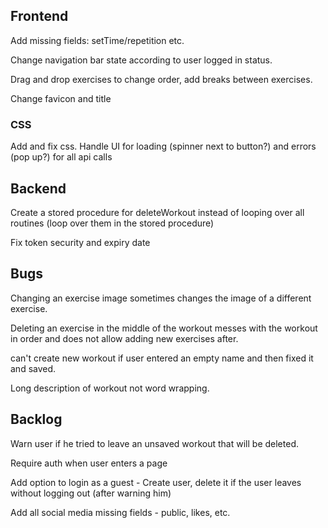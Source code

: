 ## Frontend

Add missing fields: setTime/repetition etc.

Change navigation bar state according to user logged in status.

Drag and drop exercises to change order, add breaks between exercises.

Change favicon and title

### CSS

Add and fix css.
Handle UI for loading (spinner next to button?) and errors (pop up?) for all api calls

## Backend

Create a stored procedure for deleteWorkout instead of looping over all routines (loop over them in the stored procedure)

Fix token security and expiry date

## Bugs

Changing an exercise image sometimes changes the image of a different exercise.

Deleting an exercise in the middle of the workout messes with the workout in order and does not allow adding new exercises after.

can't create new workout if user entered an empty name and then fixed it and saved.

Long description of workout not word wrapping.

## Backlog

Warn user if he tried to leave an unsaved workout that will be deleted.

Require auth when user enters a page

Add option to login as a guest - Create user, delete it if the user leaves without logging out (after warning him)

Add all social media missing fields - public, likes, etc.
